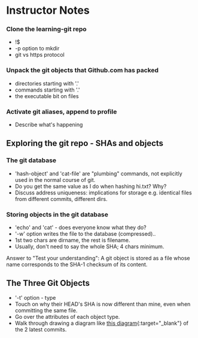 # Instructor Notes
### Clone the learning-git repo
- !$
- -p option to mkdir
- git vs https protocol

### Unpack the git objects that Github.com has packed
- directories starting with '.'
- commands starting with '.'
- the executable bit on files

### Activate git aliases, append to profile
- Describe what's happening

## Exploring the git repo - SHAs and objects

### The git database
- 'hash-object' and 'cat-file' are "plumbing" commands, not explicitly used in the normal course of git.
- Do you get the same value as I do when hashing hi.txt?  Why?
- Discuss address uniqueness: implications for storage e.g. identical files from different commits, different dirs.

### Storing objects in the git database
- 'echo' and 'cat' - does everyone know what they do?
- '-w' option writes the file to the database (compressed)..
- 1st two chars are dirname, the rest is filename.
- Usually, don't need to say the whole SHA; 4 chars minimum.

Answer to "Test your understanding": A git object is stored as a file whose name corresponds to the SHA-1 checksum of its content.

## The Three Git Objects
- '-t' option - type
- Touch on why their HEAD's SHA is now different than mine, even when committing the same file.
- Go over the attributes of each object type.
- Walk through drawing a diagram like [this diagram](https://git-scm.com/book/en/v2/images/data-model-3.png){:target="_blank"} of the 2 latest commits.


